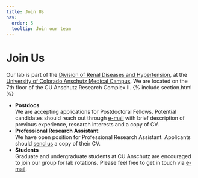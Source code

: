 ```yaml
---
title: Join Us
nav:
  order: 5
  tooltip: Join our team
---
```


# Join Us
Our lab is part of the [Division of Renal Diseases and Hypertension](https://medschool.cuanschutz.edu/renal), at the [University of Colorado Anschutz Medical Campus](https://www.cuanschutz.edu/).
We are located on the 7th floor of the CU Anschutz Research Complex II.
{% include section.html %}
- **Postdocs**<br>
  We are accepting applications for Postdoctoral Fellows. Potential candidates should reach out through [e-mail](https://weiserevanslab.org/contact/) with brief description of previous experience, research interests and a copy of CV.<br>
- **Professional Research Assistant**<br>
  We have open position for Professional Research Assistant. Applicants should [send us](https://weiserevanslab.org/contact/) a copy of their CV. <br>
- **Students**<br>
  Graduate and undergraduate students at CU Anschutz are encouraged to join our group for lab rotations. Please feel free to get in touch via [e-mail](https://weiserevanslab.org/contact/).
